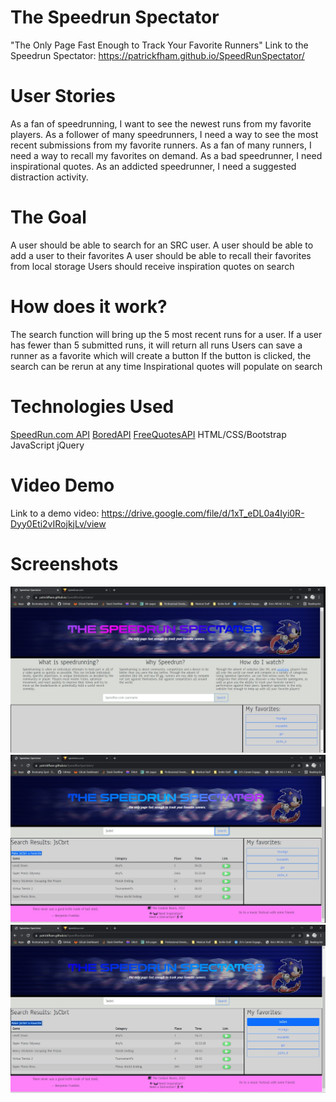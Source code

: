# The Speedrun Spectator
"The Only Page Fast Enough to Track Your Favorite Runners"
Link to the Speedrun Spectator:  https://patrickfham.github.io/SpeedRunSpectator/

# User Stories
As a fan of speedrunning, I want to see the newest runs from my favorite players.
As a follower of many speedrunners, I need a way to see the most recent submissions from my favorite runners.
As a fan of many runners, I need a way to recall my favorites on demand.
As a bad speedrunner, I need inspirational quotes.
As an addicted speedrunner, I need a suggested distraction activity.

# The Goal
A user should be able to search for an SRC user.
A user should be able to add a user to their favorites
A user should be able to recall their favorites from local storage
Users should receive inspiration quotes on search

# How does it work?
The search function will bring up the 5 most recent runs for a user.
If a user has fewer than 5 submitted runs, it will return all runs
Users can save a runner as a favorite which will create a button
If the button is clicked, the search can be rerun at any time
Inspirational quotes will populate on search

# Technologies Used
[SpeedRun.com API](https://github.com/speedruncomorg/api)
[BoredAPI](https://www.boredapi.com/api/activity)
[FreeQuotesAPI](https://free-quotes-api.herokuapp.com)
HTML/CSS/Bootstrap 
JavaScript 
jQuery 

# Video Demo
Link to a demo video: https://drive.google.com/file/d/1xT_eDL0a4Iyi0R-Dyy0Eti2vIRojkjLv/view

# Screenshots
![Landing Page](./assets/screenshots/landingpage.jpg)
![Search](./assets/screenshots/search.jpg)
![Save Favorite](./assets/screenshots/favorite.jpg)

